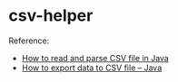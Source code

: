 # csv-helper

Reference:
* [How to read and parse CSV file in Java](http://www.mkyong.com/java/how-to-read-and-parse-csv-file-in-java/)
* [How to export data to CSV file – Java](https://www.mkyong.com/java/how-to-export-data-to-csv-file-java/)

